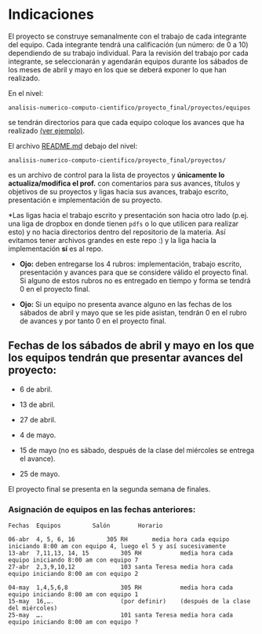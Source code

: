 # Indicaciones

El proyecto se construye semanalmente con el trabajo de cada integrante del equipo. Cada integrante tendrá una calificación (un número: de 0 a 10) dependiendo de su trabajo individual. Para la revisión del trabajo por cada integrante, se seleccionarán y agendarán equipos durante los sábados de los meses de abril y mayo en los que se deberá exponer lo que han realizado.

En el nivel:  

`analisis-numerico-computo-cientifico/proyecto_final/proyectos/equipos`

se tendrán directorios para que cada equipo coloque los avances que ha realizado [(ver ejemplo)](../proyectos/equipos/equipo_ejemplo).


El archivo [README.md](../proyectos) debajo del nivel:

 `analisis-numerico-computo-cientifico/proyecto_final/proyectos/
` 

es un archivo de control para la lista de proyectos y **únicamente lo actualiza/modifica el prof.** con comentarios para sus avances, títulos y objetivos de su proyectos y ligas hacia sus avances, trabajo escrito, presentación e implementación de su proyecto.

*Las ligas hacia el trabajo escrito y presentación son hacia otro lado (p.ej. una liga de dropbox en donde tienen `pdfs` o lo que utilicen para realizar esto) y no hacia directorios dentro del repositorio de la materia. Así evitamos tener archivos grandes en este repo :) y la liga hacia la implementación **sí** es al repo.

* **Ojo:** deben entregarse los 4 rubros: implementación, trabajo escrito, presentación y avances para que se considere válido el proyecto final. Si alguno de estos rubros no es entregado en tiempo y forma se tendrá 0 en el proyecto final.

* **Ojo:** Si un equipo no presenta avance alguno en las fechas de los sábados de abril y mayo que se les pide asistan, tendrán 0 en el rubro de avances y por tanto 0 en el proyecto final. 


## Fechas de los sábados de abril y mayo en los que los equipos tendrán que presentar avances  del proyecto:

* 6 de abril.

* 13 de abril.

* 27 de abril.

* 4 de mayo.

* 15 de mayo (no es sábado, después de la clase del miércoles se entrega el avance). 

* 25 de mayo.

El proyecto final se presenta en la segunda semana de finales.

### Asignación de equipos en las fechas anteriores:

	Fechas	Equipos			Salón		 Horario
	
	06-abr	4, 5, 6, 16 		305 RH		 media hora cada equipo iniciando 8:00 am con equipo 4, luego el 5 y así sucesivamente
	13-abr	7,11,13, 14, 15         305 RH           media hora cada equipo iniciando 8:00 am con equipo 7
	27-abr	2,3,9,10,12             103 santa Teresa media hora cada equipo iniciando 8:00 am con equipo 2

	04-may	1,4,5,6,8               305 RH           media hora cada equipo iniciando 8:00 am con equipo 1
	15-may	16,….                   (por definir)    (después de la clase del miércoles)
	25-may	….                      101 santa Teresa media hora cada equipo iniciando 8:00 am con equipo ? 


